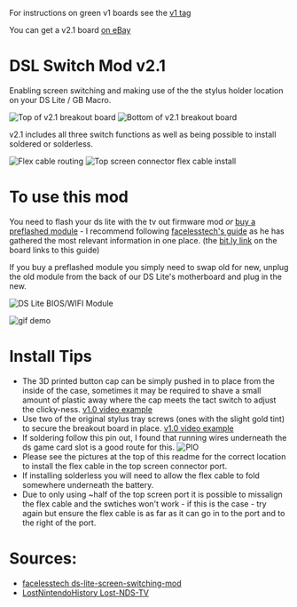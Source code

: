 For instructions on green v1 boards see the [v1 tag](https://github.com/lukewakeford/DSLSwitchMod/tree/1.0)

You can get a v2.1 board [on eBay](https://www.ebay.co.uk/itm/134222632940)

# DSL Switch Mod v2.1
Enabling screen switching and making use of the the stylus holder location on your DS Lite / GB Macro.

![Top of v2.1 breakout board](https://imgur.com/VPYoRPQ.jpg)
![Bottom of v2.1 breakout board](https://imgur.com/PCYlm1t.jpg)

v2.1 includes all three switch functions as well as being possible to install soldered or solderless.

![Flex cable routing](https://imgur.com/XGzSk19.jpg)
![Top screen connector flex cable install](https://imgur.com/Z8QJAHW.jpg)

# To use this mod
You need to flash your ds lite with the tv out firmware mod *or* [buy a preflashed module](https://www.ebay.co.uk/itm/134222632940) - I recommend following [facelesstech's guide](https://bit.ly/3Nf0MW5) as he has gathered the most relevant information in one place. (the [bit.ly link](https://bit.ly/3Nf0MW5) on the board links to this guide)

If you buy a preflashed module you simply need to swap old for new, unplug the old module from the back of our DS Lite's motherboard and plug in the new.

![DS Lite BIOS/WIFI Module](https://i.imgur.com/RttTccL.png?1)

![gif demo](https://i.postimg.cc/jSV3Z9h1/ezgif-com-gif-maker-5.gif)

# Install Tips
- The 3D printed button cap can be simply pushed in to place from the inside of the case, sometimes it may be required to shave a small amount of plastic away where the cap meets the tact switch to adjust the clicky-ness. [v1.0 video example](https://www.youtube.com/shorts/EsnwIeIT36A)
- Use two of the original stylus tray screws (ones with the slight gold tint) to secure the breakout board in place. [v1.0 video example](https://www.youtube.com/shorts/EsnwIeIT36A)
- If soldering follow this pin out, I found that running wires underneath the ds game card slot is a good route for this.
![PIO](https://imgur.com/GY4ysrm.jpg)
- Please see the pictures at the top of this readme for the correct location to install the flex cable in the top screen connector port.
- If installing solderless you will need to allow the flex cable to fold somewhere underneath the battery. 
- Due to only using ~half of the top screen port it is possible to missalign the flex cable and the swtiches won't work - if this is the case - try again but ensure the flex cable is as far as it can go in to the port and to the right of the port.

# Sources:
- [facelesstech ds-lite-screen-switching-mod](https://facelesstech.wordpress.com/2021/06/20/ds-lite-screen-switching-mod/)
- [LostNintendoHistory Lost-NDS-TV](https://github.com/LostNintendoHistory/Lost-NDS-TV/tree/main/fwpatch)
